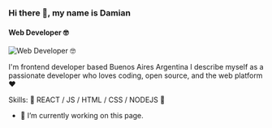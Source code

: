 ### Hi there 👋, my name is Damian
#### Web Developer 🤓
![Web Developer 🤓](https://arturssmirnovs.github.io/github-profile-readme-generator/images/banner.png)

I'm frontend developer based Buenos Aires Argentina  I describe myself as a passionate developer who loves coding, open source, and the web platform ❤️

Skills: 💛 REACT / JS / HTML / CSS / NODEJS 💛

- 🔭 I’m currently working on this page. 
